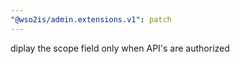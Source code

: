 ```yaml
---
"@wso2is/admin.extensions.v1": patch
---
```


diplay the scope field only when API's are authorized
